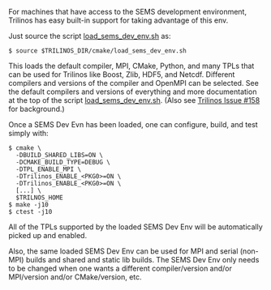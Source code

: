 For machines that have access to the SEMS development environment, Trilinos has easy built-in support for taking advantage of this env.

Just source the script [load_sems_dev_env.sh](https://github.com/trilinos/Trilinos/blob/develop/cmake/load_sems_dev_env.sh) as:

```
$ source $TRILINOS_DIR/cmake/load_sems_dev_env.sh
``` 

This loads the default compiler, MPI, CMake, Python, and many TPLs that can be used for Trilinos like Boost, Zlib, HDF5, and Netcdf.  Different compilers and versions of the compiler and OpenMPI can be selected.  See the default compilers and versions of everything and more documentation at the top of the script [load_sems_dev_env.sh](https://github.com/trilinos/Trilinos/blob/develop/cmake/load_sems_dev_env.sh).  (Also see [Trilinos Issue #158](https://github.com/trilinos/Trilinos/issues/158) for background.)

Once a SEMS Dev Evn has been loaded, one can configure, build, and test simply with:

```
$ cmake \
  -DBUILD_SHARED_LIBS=ON \
  -DCMAKE_BUILD_TYPE=DEBUG \
  -DTPL_ENABLE_MPI \
  -DTrilinos_ENABLE_<PKG0>=ON \
  -DTrilinos_ENABLE_<PKG0>=ON \
  [...] \
  $TRILNOS_HOME
$ make -j10
$ ctest -j10
 ```

All of the TPLs supported by the loaded SEMS Dev Env will be automatically picked up and enabled.

Also, the same loaded SEMS Dev Env can be used for MPI and serial (non-MPI) builds and shared and static lib builds.  The SEMS Dev Env only needs to be changed when one wants a different compiler/version and/or MPI/version and/or CMake/version, etc.

